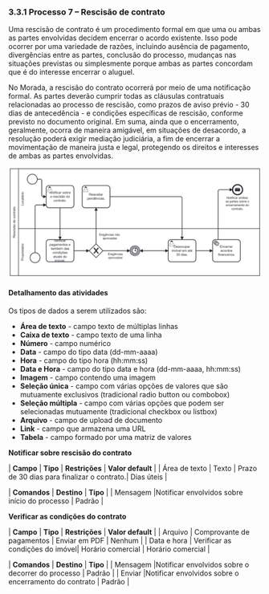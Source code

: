 ### 3.3.1 Processo 7 – Rescisão de contrato

Uma rescisão de contrato é um procedimento formal em que uma ou ambas as partes envolvidas decidem encerrar o acordo existente. Isso pode ocorrer por uma variedade de razões, incluindo ausência de pagamento, divergências entre as partes, conclusão do processo, mudanças nas situações previstas ou simplesmente porque ambas as partes concordam que é do interesse encerrar o aluguel. 

No Morada, a rescisão do contrato ocorrerá por meio de uma notificação formal. As partes deverão cumprir todas as cláusulas contratuais relacionadas ao processo de rescisão, como prazos de aviso prévio - 30 dias de antecedência - e condições específicas de rescisão, conforme previsto no documento original. Em suma, ainda que o encerramento, geralmente, ocorra de maneira amigável, em situações de desacordo, a resolução poderá exigir mediação judiciária, a fim de encerrar a movimentação de maneira justa e legal, protegendo os direitos e interesses de ambas as partes envolvidas.

![processo-7](/docs/images/processo-7.png)

#### Detalhamento das atividades

Os tipos de dados a serem utilizados são:

* **Área de texto** - campo texto de múltiplas linhas
* **Caixa de texto** - campo texto de uma linha
* **Número** - campo numérico
* **Data** - campo do tipo data (dd-mm-aaaa)
* **Hora** - campo do tipo hora (hh:mm:ss)
* **Data e Hora** - campo do tipo data e hora (dd-mm-aaaa, hh:mm:ss)
* **Imagem** - campo contendo uma imagem
* **Seleção única** - campo com várias opções de valores que são mutuamente exclusivos (tradicional radio button ou combobox)
* **Seleção múltipla** - campo com várias opções que podem ser selecionadas mutuamente (tradicional checkbox ou listbox)
* **Arquivo** - campo de upload de documento
* **Link** - campo que armazena uma URL
* **Tabela** - campo formado por uma matriz de valores

**Notificar sobre rescisão do contrato**

| **Campo**       | **Tipo**     |            **Restrições**                  | **Valor default** |
| Área de texto   | Texto        | Prazo de 30 dias para finalizar o contrato.| Dias úteis        |


| **Comandos**         |  **Destino**                                         | **Tipo** |
| Mensagem             |Notificar envolvidos sobre início do processo         | Padrão   |


**Verificar as condições do contrato**

| **Campo**       | **Tipo**                        |     **Restrições**      | **Valor default** |
| Arquivo         | Comprovante de pagamentos       | Enviar em PDF           | Nenhum            |
| Data e hora     | Verificar as condições do imóvel| Horário comercial       | Horário comercial |

| **Comandos**         |  **Destino**                                         | **Tipo** |
| Mensagem             |Notificar envolvidos sobre o decorrer do processo     | Padrão   |
| Enviar               |Notificar envolvidos sobre o encerramento do contrato | Padrão   |

